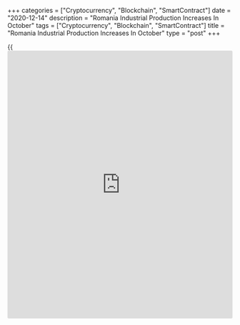 +++
categories = ["Cryptocurrency", "Blockchain", "SmartContract"]
date = "2020-12-14"
description = "Romania Industrial Production Increases In October"
tags = ["Cryptocurrency", "Blockchain", "SmartContract"]
title = "Romania Industrial Production Increases In October"
type = "post"
+++

{{<iframe id="large-banner" src="https://www.bounty.group/#slide=27.0" width="100%" height="600" scrolling="no" style="border: 0px solid rgb(216, 221, 230); border-radius: 3px;">}}

Romania's industrial production increased in October, data from the
National Institute of Statistics showed on Monday.

Industrial production rose a seasonally adjusted 2.1 percent month-on-
month in October.

Manufacturing output rose 2.6 percent monthly in October.

Production in mining and quarrying decreased 1.0 percent and electricity
fell 3.2 percent.

On a yearly basis, industrial production increased a working-day
adjusted 1.2 percent in October.

On an unadjusted basis, industrial production grew 3.2 percent monthly
in October and fell 1.3 percent from a year ago.

For comments and feedback [contact](https://www.playgroundfx.com/contact/): editorial@rtt[news](https://www.letsplayfx.com/blog/forex-news-website/).com

[Economic News][1]

 **What parts of the world are seeing the best (and worst) economic
performances lately? Click[here][2] to check out our [Econ Scorecard][2]
and find out! See up-to-the-moment [ranking](https://www.playgroundfx.com/blog/crypto-exchange-ranking/)s for the best and worst
performers in [GDP][3], [unemployment rate][4], [inflation][2] and much
more.**

   1. www.rtt[news](https://www.letsplayfx.com/blog/forex-news-website/).com/Content/EconomicNews.aspx
   2. www.rtt[news](https://www.letsplayfx.com/blog/forex-news-website/).com/economic-scorecard/world-rank/CPI/highest-performance.aspx
   3. www.rtt[news](https://www.letsplayfx.com/blog/forex-news-website/).com/economic-scorecard/world-rank/GDP/highest-performance.aspx
   4. www.rtt[news](https://www.letsplayfx.com/blog/forex-news-website/).com/economic-scorecard/world-rank/unemployment-rate/lowest-performance.aspx